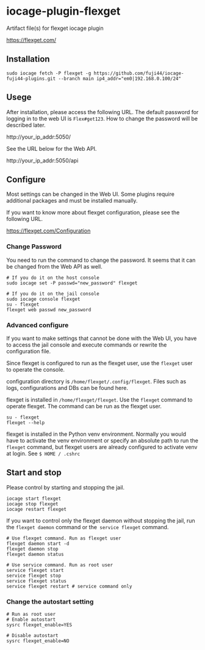 # iocage-plugin-flexget
Artifact file(s) for flexget iocage plugin

https://flexget.com/

## Installation

```
sudo iocage fetch -P flexget -g https://github.com/fuji44/iocage-fuji44-plugins.git --branch main ip4_addr="em0|192.168.0.100/24"
```

## Usege

After installation, please access the following URL.
The default password for logging in to the web UI is `Flex#get123`. How to change the password will be described later.

http://your_ip_addr:5050/

See the URL below for the Web API.

http://your_ip_addr:5050/api


## Configure

Most settings can be changed in the Web UI.
Some plugins require additional packages and must be installed manually.

If you want to know more about flexget configuration, please see the following URL.

https://flexget.com/Configuration

### Change Password

You need to run the command to change the password. It seems that it can be changed from the Web API as well.

```
# If you do it on the host console
sudo iocage set -P passwd="new_password" flexget

# If you do it on the jail console
sudo iocage console flexget
su - flexget
flexget web passwd new_password
```


### Advanced configure

If you want to make settings that cannot be done with the Web UI, you have to access the jail console and execute commands or rewrite the configuration file.

Since flexget is configured to run as the flexget user, use the `flexget` user to operate the console.

configuration directory is `/home/flexget/.config/flexget`. Files such as logs, configurations and DBs can be found here.

flexget is installed in `/home/flexget/flexget`.
Use the `flexget` command to operate flexget. The command can be run as the flexget user.

```
su - flexget
flexget --help
```

flexget is installed in the Python venv environment. Normally you would have to activate the venv environment or specify an absolute path to run the `flexget` command, but flexget users are already configured to activate venv at login. See `$ HOME / .cshrc`

## Start and stop

Please control by starting and stopping the jail.

```
iocage start flexget
iocage stop flexget
iocage restart flexget
```

If you want to control only the flexget daemon without stopping the jail, run the `flexget daemon` command or the` service flexget` command.

```
# Use flexget command. Run as flexget user
flexget daemon start -d
flexget daemon stop
flexget daemon status

# Use service command. Run as root user
service flexget start
service flexget stop
service flexget status
service flexget restart # service command only
```

### Change the autostart setting

```
# Run as root user
# Enable autostart
sysrc flexget_enable=YES

# Disable autostart
sysrc flexget_enable=NO
```
